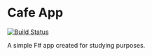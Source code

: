 # Cafe App

[![Build Status](https://travis-ci.org/TolikPylypchuk/CafeApp.svg?branch=master)](https://travis-ci.org/TolikPylypchuk/CafeApp)

A simple F# app created for studying purposes.
